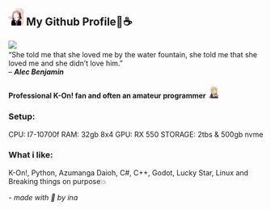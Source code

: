 ## <img src="https://github.com/naitaalacarte/naitaalacarte/blob/main/ezgif.com-gif-maker.gif" style="width: 30px; border-radius: 5px;"> My Github Profile🌃☕
<img src="https://moe-counter.glitch.me/get/@inagithubprofile?theme=rule34"> <br>
“She told me that she loved me by the water fountain, she told me that she loved me and she didn’t love him.” <br> – ***Alec Benjamin***

#### Professional K-On! fan and often an amateur programmer <img src="https://github.com/naitaalacarte/naitaalacarte/blob/main/727653965050937374.png" style="width: 25px;">
### Setup: 
CPU: I7-10700f 
RAM: 32gb 8x4
GPU: RX 550
STORAGE: 2tbs & 500gb nvme

### What i like:

K-On!, Python, Azumanga Daioh, C#, C++, Godot, Lucky Star, Linux and Breaking things on purpose💥

*- made with 💖 by ina*
